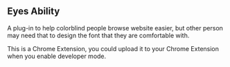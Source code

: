 ## Eyes Ability

A plug-in to help colorblind people browse website easier, but other person may need that to design the font that they are comfortable with.

This is a Chrome Extension, you could upload it to your Chrome Extension when you enable developer mode.
